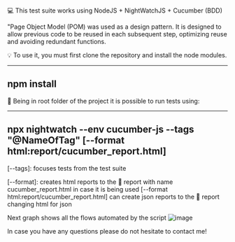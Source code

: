 :computer: This test suite works using NodeJS + NightWatchJS + Cucumber (BDD)

"Page Object Model (POM) was used as a design pattern. 
It is designed to allow previous code to be reused in each subsequent step, optimizing reuse and avoiding redundant functions. 


:bulb: To use it, you must first clone the repository and install the node modules.


--------------------------------------------------------------------------------------------------------------
npm install
---------------------------------------------------------------------------------------------------------------


:dart: Being in root folder of the project it is possible to run tests using:

--------------------------------------------------------------------------------------------------------------
npx nightwatch --env cucumber-js --tags "@NameOfTag"  [--format html:report/cucumber_report.html]
--------------------------------------------------------------------------------------------------------------


[--tags]: focuses tests from the test suite


[--format]: creates html reports to the :file_folder: report with name cucumber_report.html in case it is being used [--format html:report/cucumber_report.html]
          can create json reports to the :file_folder: report changing html for json


Next graph shows all the flows automated by the script
![image](https://user-images.githubusercontent.com/60762744/211461622-2a114da7-025e-476c-9d48-bb51c91e29a5.png)


In case you have any questions please do not hesitate to contact me!
